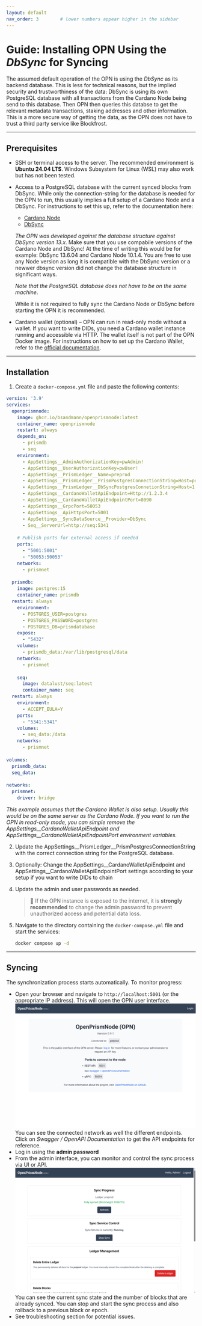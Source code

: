 ```yaml
---
layout: default
nav_order: 3        # lower numbers appear higher in the sidebar
---
```


# Guide: Installing OPN Using the *DbSync* for Syncing

The assumed default operation of the OPN is using the *DbSync* as its backend database. This is less for technical reasons, but the implied security and trustworthiness of the data: DbSync is using its own PostgreSQL database with all transactions from the Cardano Node being send to this database. Then OPN then queries this databse to get the relevant metadata transactions, staking addresses and other information. This is a more secure way of getting the data, as the OPN does not have to trust a third party service like Blockfrost.
 
---

## Prerequisites

- SSH or terminal access to the server. The recommended environment is **Ubuntu 24.04 LTS**. Windows Subsystem for
  Linux (WSL) may also work but has not been tested.
- Access to a PostgreSQL database with the current synced blocks from DbSync. While only the connection-string for the database is needed for the OPN to run, this usually implies a full setup of a Cardano Node and a DbSync. For instructions to set this up, refer to the documentation here: 
  - [Cardano Node](https://github.com/IntersectMBO/cardano-node)
  - [DbSync](https://github.com/IntersectMBO/cardano-db-sync)
   
  *The OPN was developed against the database structure against DbSync version 13.x*. 
   Make sure that you use compabile versions of the Cardano Node and DbSync! At the time of writing this would be for example: DbSync 13.6.04 and Cardano Node 10.1.4. You are free to use any Node version as long it is compatible with the DbSync version or a newwer dbsync version did not change the database structure in significant ways.

  *Note that the PostgreSQL database does not have to be on the same machine*. 

  While it is not required to fully sync the Cardano Node or DbSync before starting the OPN it is recommended.

- Cardano wallet (optional) – OPN can run in read-only mode without a wallet. If you want to write DIDs, you need a Cardano wallet
  instance running and accessible via HTTP. The wallet itself is not part of the OPN Docker image.
  For instructions on how to set up the Cardano Wallet, refer to the [official documentation](https://github.com/cardano-foundation/cardano-wallet).
 
---

## Installation

1. Create a `docker-compose.yml` file and paste the following contents:

```yaml
version: '3.9'
services:
  openprismnode:
    image: ghcr.io/bsandmann/openprismnode:latest
    container_name: openprismnode
    restart: always
    depends_on:
      - prismdb
      - seq
    environment:
      - AppSettings__AdminAuthorizationKey=pwAdmin!
      - AppSettings__UserAuthorizationKey=pwUser!
      - AppSettings__PrismLedger__Name=preprod
      - AppSettings__PrismLedger__PrismPostgresConnectionString=Host=prismdb;Database=prismdatabase;Username=postgres;Password=postgres
      - AppSettings__PrismLedger__DbSyncPostgresConnetionString=Host=1.2.3.4;Port=5432;Databse=cexplorer; User ID=yourName;Password=yourPassword; CommandTimeout=300
      - AppSettings__CardanoWalletApiEndpoint=Http://1.2.3.4
      - AppSettings__CardanoWalletApiEndpointPort=8090
      - AppSettings__GrpcPort=50053
      - AppSettings__ApiHttpsPort=5001
      - AppSettings__SyncDataSource__Provider=DbSync
      - Seq__ServerUrl=http://seq:5341

    # Publish ports for external access if needed
    ports:
      - "5001:5001"
      - "50053:50053"
    networks:
      - prismnet

  prismdb:
    image: postgres:15
    container_name: prismdb
  restart: always
    environment:
      - POSTGRES_USER=postgres
      - POSTGRES_PASSWORD=postgres
      - POSTGRES_DB=prismdatabase
    expose:
      - "5432"
    volumes:
      - prismdb_data:/var/lib/postgresql/data
    networks:
      - prismnet

    seq:
      image: datalust/seq:latest
      container_name: seq
  restart: always
    environment:
      - ACCEPT_EULA=Y
    ports:
      - "5341:5341"
    volumes:
      - seq_data:/data
    networks:
      - prismnet

volumes:
  prismdb_data:
  seq_data:

networks:
  prismnet:
    driver: bridge
```

  *This example assumes that the Cardano Wallet is also setup. Usually this would be on the same server as the Cardano Node. If you want to run the OPN in read-only mode, you can simple remove the AppSettings__CardanoWalletApiEndpoint and AppSettings__CardanoWalletApiEndpointPort environment variables.*

2. Update the AppSettings__PrismLedger__PrismPostgresConnectionString with the correct connection string for the PostgreSQL
   database. 

3. Optionally: Change the AppSettings__CardanoWalletApiEndpoint and AppSettings__CardanoWalletApiEndpointPort settings according to your setup if you want to write DIDs to chain

3. Update the admin and user passwords as needed.
   > 🔐 If the OPN instance is exposed to the internet, it is **strongly recommended** to change the admin password to
   prevent unauthorized access and potential data loss.

4. Navigate to the directory containing the `docker-compose.yml` file and start the services:

    ```bash
    docker compose up -d
    ```

---

## Syncing

The synchronization process starts automatically. To monitor progress:

- Open your browser and navigate to `http://localhost:5001` (or the appropriate IP address). This will open the OPN user
  interface. ![image](./images/scr6.png) You can see the connected network as well the different endpoints. Click on
  *Swagger / OpenAPI Documentation* to get the API endpoints for reference.
- Log in using the **admin password**
- From the admin interface, you can monitor and control the sync process via UI or API. ![image](./images/scr5.png)
  You can see the current sync state and the number of blocks that are already synced. You can stop and start the sync
  process and also rollback to a previous block or epoch.
- See troubleshooting section for potential issues.
 
